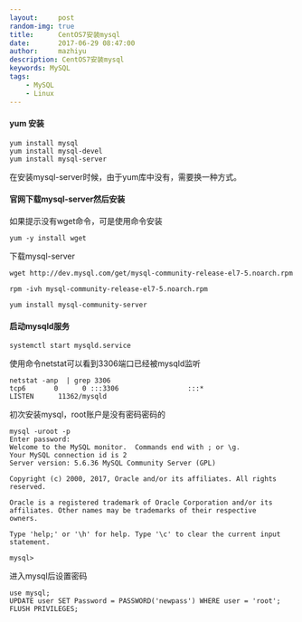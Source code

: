 ```yaml
---
layout:     post
random-img: true
title:      CentOS7安装mysql
date:       2017-06-29 08:47:00
author:     mazhiyu
description: CentOS7安装mysql
keywords: MySQL
tags:
    - MySQL
    - Linux
---
```


#### yum 安装

```
yum install mysql
yum install mysql-devel
yum install mysql-server

```

在安装mysql-server时候，由于yum库中没有，需要换一种方式。  

#### 官网下载mysql-server然后安装

如果提示没有wget命令，可是使用命令安装

```
yum -y install wget
```

下载mysql-server

```
wget http://dev.mysql.com/get/mysql-community-release-el7-5.noarch.rpm

rpm -ivh mysql-community-release-el7-5.noarch.rpm

yum install mysql-community-server
```

#### 启动mysqld服务

```
systemctl start mysqld.service

```

使用命令netstat可以看到3306端口已经被mysqld监听

```
netstat -anp  | grep 3306
tcp6       0      0 :::3306                 :::*                    LISTEN      11362/mysqld
```

初次安装mysql，root账户是没有密码密码的

```
mysql -uroot -p
Enter password: 
Welcome to the MySQL monitor.  Commands end with ; or \g.
Your MySQL connection id is 2
Server version: 5.6.36 MySQL Community Server (GPL)

Copyright (c) 2000, 2017, Oracle and/or its affiliates. All rights reserved.

Oracle is a registered trademark of Oracle Corporation and/or its
affiliates. Other names may be trademarks of their respective
owners.

Type 'help;' or '\h' for help. Type '\c' to clear the current input statement.

mysql> 

```

进入mysql后设置密码

```
use mysql;
UPDATE user SET Password = PASSWORD('newpass') WHERE user = 'root';
FLUSH PRIVILEGES;
```